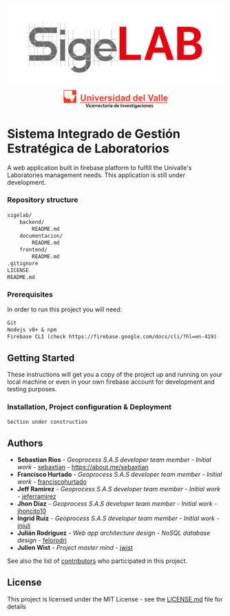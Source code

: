 ![alt text](https://github.com/siglab/sigelab/blob/develop/frontend/sigelabangular/src/assets/img/Propuesta_1_Sigelab-15.png)
<p align="center">
  <img width="48%"src="https://github.com/siglab/sigelab/blob/develop/frontend/sigelabangular/src/assets/img/Logo-UV-Vice.png">
</p>

# Sistema Integrado de Gestión Estratégica de Laboratorios

A web application built in firebase platform to fulfill the Univalle's Laboratories management needs.
This application is still under development.

### Repository structure

    sigelab/
        backend/
            README.md
        documentacion/
            README.md
        frontend/
            README.md
    .gitignore
    LICENSE
    README.md

### Prerequisites

In order to run this project you will need:

	Git
	Nodejs v8+ & npm
	Firebase CLI (check https://firebase.google.com/docs/cli/?hl=en-419)

## Getting Started

These instructions will get you a copy of the project up and running on your local machine or even in your own firebase account for development and testing purposes.

### Installation, Project configuration & Deployment

    Section under construction

## Authors

* **Sebastian Rios** - *Geoprocess S.A.S developer team member* - *Initial work* - [sebaxtian](https://github.com/sebaxtian) - https://about.me/sebaxtian
* **Francisco Hurtado** - *Geoprocess S.A.S developer team member* - *Initial work* - [franciscohurtado](https://github.com/franciscohurtado)
* **Jeff Ramirez** - *Geoprocess S.A.S developer team member* - *Initial work* - [jeferramirez](https://github.com/jeferramirez)
* **Jhon Diaz** - *Geoprocess S.A.S developer team member* - *Initial work* - [jhoncito10](https://github.com/jhoncito10)
* **Ingrid Ruiz** - *Geoprocess S.A.S developer team member* - *Initial work* - [injuli](https://github.com/injuli)
* **Julián Rodríguez** - *Web app architecture design - NoSQL database design*    - [felorodri](https://github.com/felorodri)
* **Julien Wist** - *Project master mind* - [jwist](https://github.com/jwist)

See also the list of [contributors](https://github.com/siglab/sigelab/graphs/contributors) who participated in this project.

## License

This project is licensed under the MIT License - see the [LICENSE.md](LICENSE) file for details